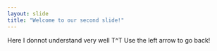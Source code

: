 ```yaml
---
layout: slide
title: "Welcome to our second slide!"
---
```

Here I donnot understand very well T^T
Use the left arrow to go back!
